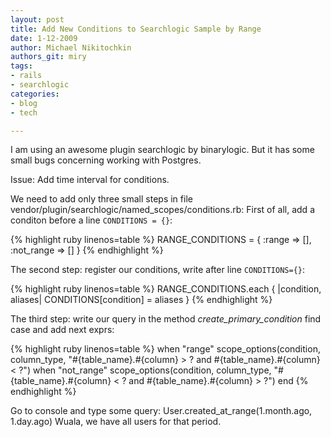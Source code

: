 ```yaml
---
layout: post
title: Add New Conditions to Searchlogic Sample by Range
date: 1-12-2009
author: Michael Nikitochkin
authors_git: miry
tags:
- rails
- searchlogic
categories:
- blog
- tech

---
```


I am using an awesome plugin searchlogic by binarylogic. But it has some small bugs concerning working with Postgres.

Issue: Add time interval for conditions.

We need to add only three small steps in file vendor/plugin/searchlogic/named_scopes/conditions.rb:
First of all, add a conditon before a line `CONDITIONS = {}`:

{% highlight ruby linenos=table %}
RANGE_CONDITIONS = {
  :range => [],
  :not_range => []
}
{% endhighlight %}

<!--cut-->

The second step: register our conditions, write after line `CONDITIONS={}`:

{% highlight ruby linenos=table %}
RANGE_CONDITIONS.each { |condition, aliases| CONDITIONS[condition] = aliases }
{% endhighlight %}

The third step: write our query in the method *create_primary_condition* find case and add next exprs:

{% highlight ruby linenos=table %}
when "range"
  scope_options(condition, column_type, "#{table_name}.#{column} > ? and #{table_name}.#{column} < ?")
when "not_range"
  scope_options(condition, column_type, "#{table_name}.#{column} < ? and #{table_name}.#{column} > ?")
end
{% endhighlight %}

Go to console and type some query: User.created_at_range(1.month.ago, 1.day.ago)
Wuala, we have all users for that period.

